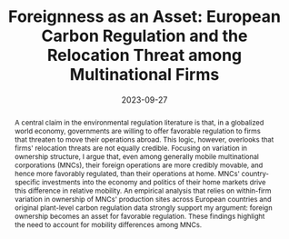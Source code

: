 ---
title: "Foreignness as an Asset: European Carbon Regulation and the Relocation Threat among Multinational Firms"
authors:
- admin

author_notes:
date: "2023-09-27"
doi: ""

# Publication type.
# Accepts a single type but formatted as a YAML list (for Hugo requirements).
# Enter a publication type from the CSL standard.
publication_types: ["article-journal"]

# Publication name and optional abbreviated publication name.
publication: "*Journal of Politics* 85(4): 1291-1304"

abstract: "A central claim in the environmental regulation literature is that, in a globalized world economy, governments are willing to offer favorable regulation to firms that threaten to move their operations abroad. This logic, however, overlooks that firms' relocation threats are not equally credible. Focusing on variation in ownership structure, I argue that, even among generally mobile multinational corporations (MNCs), their foreign operations are more credibly movable, and hence more favorably regulated, than their operations at home. MNCs' country-specific investments into the economy and politics of their home markets drive this difference in relative mobility. An empirical analysis that relies on within-firm variation in ownership of MNCs' production sites across European countries and original plant-level carbon regulation data strongly support my argument: foreign ownership becomes an asset for favorable regulation. These findings highlight the need to account for mobility differences among MNCs."

featured: true


# links:
# - name: ""
#   url: ""
url_pdf: https://www.journals.uchicago.edu/doi/abs/10.1086/724963
url_code: 
url_dataset: https://dataverse.harvard.edu/dataset.xhtml?persistentId=doi:10.7910/DVN/LAXOSG
url_poster: ''
url_project: ''
url_slides: ''
url_source: ''
url_video: ''
---
